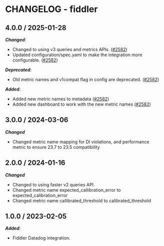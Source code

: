 # CHANGELOG - fiddler

## 4.0.0 / 2025-01-28

***Changed***:

* Changed to using v3 queries and metrics APIs. ([#2582](https://github.com/DataDog/integrations-extras/pull/2582))
* Updated configuration/spec.yaml to make the integration more configurable. ([#2582](https://github.com/DataDog/integrations-extras/pull/2582))

***Deprecated***:

* Old metric names and v1compat flag in config are deprecated. ([#2582](https://github.com/DataDog/integrations-extras/pull/2582))

***Added***:

* Added new metric names to metadata ([#2582](https://github.com/DataDog/integrations-extras/pull/2582))
* Added new dashboard to work with the new metric names ([#2582](https://github.com/DataDog/integrations-extras/pull/2582))

## 3.0.0 / 2024-03-06

***Changed***

* Changed metric name mapping for DI violations, and performance metric to ensure 23.7 to 23.5 compatibility

## 2.0.0 / 2024-01-16

***Changed***

* Changed to using faster v2 queries API.
* Changed metric name expected_callibration_error to expected_calibration_error
* Changed metric name callibrated_threshold to calibrated_threshold

## 1.0.0 / 2023-02-05

***Added***:

* Fiddler Datadog integration.
